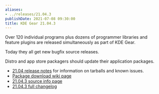 ```yaml
---
aliases:
- ../releases/21.04.3
publishDate: 2021-07-08 09:30:00
title: KDE Gear 21.04.3
---
```


Over 120 individual programs plus dozens of programmer libraries and feature plugins are released simultaneously as part of KDE Gear.

Today they all get new bugfix source releases.

Distro and app store packagers should update their application packages.

+ [21.04 release notes](https://community.kde.org/KDE_Gear/21.04_Release_notes) for information on tarballs and known issues.
+ [Package download wiki page](https://community.kde.org/Get_KDE_Software_on_Your_Linux_Distro)
+ [21.04.3 source info page](/info/releases-21.04.3/)
+ [21.04.3 full changelog](/announcements/changelogs/gear/21.04.3/)
